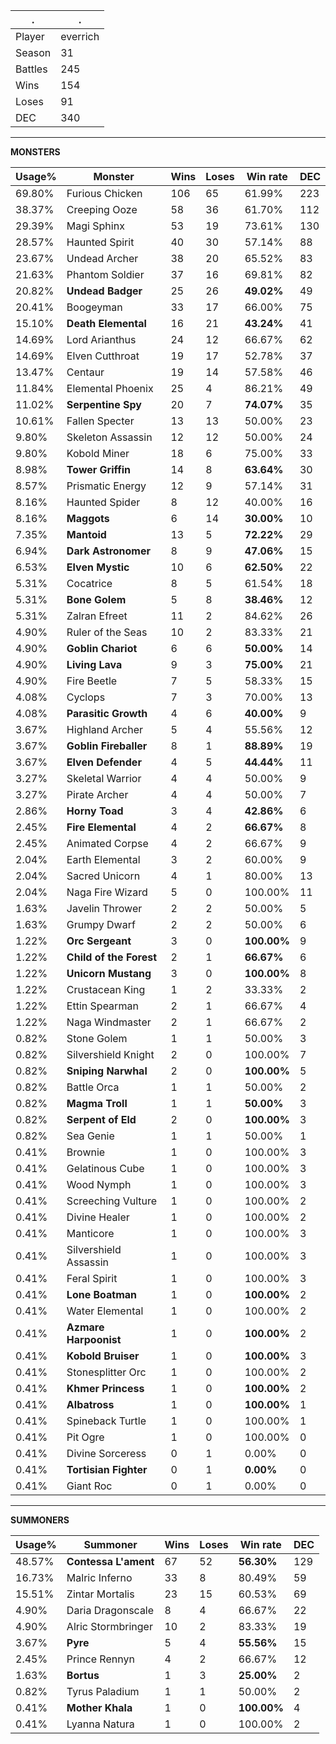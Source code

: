.|.
|-|-
Player|everrich
Season|31
Battles|245
Wins|154
Loses|91
DEC|340

---
**MONSTERS**

Usage%|Monster|Wins|Loses|Win rate|DEC|
-|-|-|-|-|-|
69.80%|Furious Chicken|106|65|61.99%|223|
38.37%|Creeping Ooze|58|36|61.70%|112|
29.39%|Magi Sphinx|53|19|73.61%|130|
28.57%|Haunted Spirit|40|30|57.14%|88|
23.67%|Undead Archer|38|20|65.52%|83|
21.63%|Phantom Soldier|37|16|69.81%|82|
20.82%|**Undead Badger**|25|26|**49.02%**|49|
20.41%|Boogeyman|33|17|66.00%|75|
15.10%|**Death Elemental**|16|21|**43.24%**|41|
14.69%|Lord Arianthus|24|12|66.67%|62|
14.69%|Elven Cutthroat|19|17|52.78%|37|
13.47%|Centaur|19|14|57.58%|46|
11.84%|Elemental Phoenix|25|4|86.21%|49|
11.02%|**Serpentine Spy**|20|7|**74.07%**|35|
10.61%|Fallen Specter|13|13|50.00%|23|
9.80%|Skeleton Assassin|12|12|50.00%|24|
9.80%|Kobold Miner|18|6|75.00%|33|
8.98%|**Tower Griffin**|14|8|**63.64%**|30|
8.57%|Prismatic Energy|12|9|57.14%|31|
8.16%|Haunted Spider|8|12|40.00%|16|
8.16%|**Maggots**|6|14|**30.00%**|10|
7.35%|**Mantoid**|13|5|**72.22%**|29|
6.94%|**Dark Astronomer**|8|9|**47.06%**|15|
6.53%|**Elven Mystic**|10|6|**62.50%**|22|
5.31%|Cocatrice|8|5|61.54%|18|
5.31%|**Bone Golem**|5|8|**38.46%**|12|
5.31%|Zalran Efreet|11|2|84.62%|26|
4.90%|Ruler of the Seas|10|2|83.33%|21|
4.90%|**Goblin Chariot**|6|6|**50.00%**|14|
4.90%|**Living Lava**|9|3|**75.00%**|21|
4.90%|Fire Beetle|7|5|58.33%|15|
4.08%|Cyclops|7|3|70.00%|13|
4.08%|**Parasitic Growth**|4|6|**40.00%**|9|
3.67%|Highland Archer|5|4|55.56%|12|
3.67%|**Goblin Fireballer**|8|1|**88.89%**|19|
3.67%|**Elven Defender**|4|5|**44.44%**|11|
3.27%|Skeletal Warrior|4|4|50.00%|9|
3.27%|Pirate Archer|4|4|50.00%|7|
2.86%|**Horny Toad**|3|4|**42.86%**|6|
2.45%|**Fire Elemental**|4|2|**66.67%**|8|
2.45%|Animated Corpse|4|2|66.67%|9|
2.04%|Earth Elemental|3|2|60.00%|9|
2.04%|Sacred Unicorn|4|1|80.00%|13|
2.04%|Naga Fire Wizard|5|0|100.00%|11|
1.63%|Javelin Thrower|2|2|50.00%|5|
1.63%|Grumpy Dwarf|2|2|50.00%|6|
1.22%|**Orc Sergeant**|3|0|**100.00%**|9|
1.22%|**Child of the Forest**|2|1|**66.67%**|6|
1.22%|**Unicorn Mustang**|3|0|**100.00%**|8|
1.22%|Crustacean King|1|2|33.33%|2|
1.22%|Ettin Spearman|2|1|66.67%|4|
1.22%|Naga Windmaster|2|1|66.67%|2|
0.82%|Stone Golem|1|1|50.00%|3|
0.82%|Silvershield Knight|2|0|100.00%|7|
0.82%|**Sniping Narwhal**|2|0|**100.00%**|5|
0.82%|Battle Orca|1|1|50.00%|2|
0.82%|**Magma Troll**|1|1|**50.00%**|3|
0.82%|**Serpent of Eld**|2|0|**100.00%**|3|
0.82%|Sea Genie|1|1|50.00%|1|
0.41%|Brownie|1|0|100.00%|3|
0.41%|Gelatinous Cube|1|0|100.00%|3|
0.41%|Wood Nymph|1|0|100.00%|3|
0.41%|Screeching Vulture|1|0|100.00%|2|
0.41%|Divine Healer|1|0|100.00%|2|
0.41%|Manticore|1|0|100.00%|3|
0.41%|Silvershield Assassin|1|0|100.00%|3|
0.41%|Feral Spirit|1|0|100.00%|3|
0.41%|**Lone Boatman**|1|0|**100.00%**|2|
0.41%|Water Elemental|1|0|100.00%|2|
0.41%|**Azmare Harpoonist**|1|0|**100.00%**|2|
0.41%|**Kobold Bruiser**|1|0|**100.00%**|3|
0.41%|Stonesplitter Orc|1|0|100.00%|2|
0.41%|**Khmer Princess**|1|0|**100.00%**|2|
0.41%|**Albatross**|1|0|**100.00%**|1|
0.41%|Spineback Turtle|1|0|100.00%|1|
0.41%|Pit Ogre|1|0|100.00%|0|
0.41%|Divine Sorceress|0|1|0.00%|0|
0.41%|**Tortisian Fighter**|0|1|**0.00%**|0|
0.41%|Giant Roc|0|1|0.00%|0|

---
**SUMMONERS**

Usage%|Summoner|Wins|Loses|Win rate|DEC|
-|-|-|-|-|-|
48.57%|**Contessa L'ament**|67|52|**56.30%**|129|
16.73%|Malric Inferno|33|8|80.49%|59|
15.51%|Zintar Mortalis|23|15|60.53%|69|
4.90%|Daria Dragonscale|8|4|66.67%|22|
4.90%|Alric Stormbringer|10|2|83.33%|19|
3.67%|**Pyre**|5|4|**55.56%**|15|
2.45%|Prince Rennyn|4|2|66.67%|12|
1.63%|**Bortus**|1|3|**25.00%**|2|
0.82%|Tyrus Paladium|1|1|50.00%|2|
0.41%|**Mother Khala**|1|0|**100.00%**|4|
0.41%|Lyanna Natura|1|0|100.00%|2|
